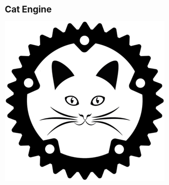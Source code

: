 # Cat Engine

![logo](https://raw.githubusercontent.com/Clomance/Visual-Novel/master/engine/logo.png)